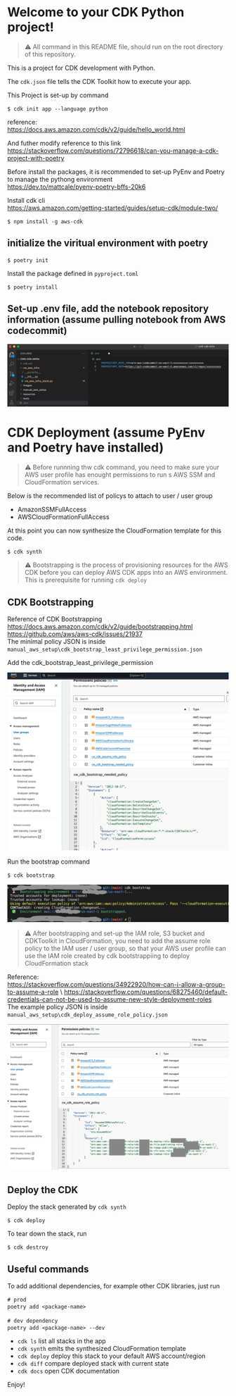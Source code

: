 
# Welcome to your CDK Python project!

>:warning: All command in this README file, should run on the root directory of this repository. 

This is a project for CDK development with Python.

The `cdk.json` file tells the CDK Toolkit how to execute your app.

This Project is set-up by command 
```
$ cdk init app --language python
```

reference:\
https://docs.aws.amazon.com/cdk/v2/guide/hello_world.html

And futher modify reference to this link\
https://stackoverflow.com/questions/72796618/can-you-manage-a-cdk-project-with-poetry

Before install the packages, it is recommended to set-up PyEnv and Poetry to manage the pythong environment\
https://dev.to/mattcale/pyenv-poetry-bffs-20k6

Install cdk cli\
https://aws.amazon.com/getting-started/guides/setup-cdk/module-two/

```
$ npm install -g aws-cdk
```


## initialize the viritual environment with poetry

```
$ poetry init
```

Install the package defined in `pyproject.toml`

```
$ poetry install
```

## Set-up .env file, add the notebook repository information (assume pulling notebook from AWS codecommit)

![create .env file with necessary info](./images/dotenvfile.png)

# CDK Deployment (assume PyEnv and Poetry have installed)

>:warning: Before runnning thw cdk command, you need to make sure your AWS user profile has enought permissions to run s AWS SSM and CloudFormation services. 

Below is the recommended list of policys to attach to user / user group
- AmazonSSMFullAccess
- AWSCloudFormationFullAccess

At this point you can now synthesize the CloudFormation template for this code.

```
$ cdk synth
```

>:warning: Bootstrapping is the process of provisioning resources for the AWS CDK before you can deploy AWS CDK apps into an AWS environment. This is prerequisite for running `cdk deploy`

## CDK Bootstrapping

Reference of CDK Bootstrapping \
https://docs.aws.amazon.com/cdk/v2/guide/bootstrapping.html \
https://github.com/aws/aws-cdk/issues/21937 \
The minimal policy JSON is inside `manual_aws_setup\cdk_bootstrap_least_privilege_permission.json`

Add the cdk_bootstrap_least_privilege_permission

![bootstrap policy in IAM user / IAM user group](./images/bootstrap_policy.png)

Run the bootstrap command

```
$ cdk bootstrap
``` 

![run bootstrap command](./images/run_bootstrap_cmd.png)

>:warning: After bootstrapping and set-up the IAM role, S3 bucket and CDKToolkit in CloudFormation, you need to add the assume role policy to the IAM user / user group, so that your AWS user profile can use the IAM role created by cdk bootstrappiing to deploy CloudFormation stack

Reference:\
https://stackoverflow.com/questions/34922920/how-can-i-allow-a-group-to-assume-a-role \ 
https://stackoverflow.com/questions/68275460/default-credentials-can-not-be-used-to-assume-new-style-deployment-roles \
The example policy JSON is inside `manual_aws_setup\cdk_deploy_assume_role_policy.json`

![run bootstrap command](./images/cdk_assume_role.png)

## Deploy the CDK

Deploy the stack generated by `cdk synth`
```
$ cdk deploy
```

To tear down the stack, run
```
$ cdk destroy
```

## Useful commands

To add additional dependencies, for example other CDK libraries, just run

```
# prod
poetry add <package-name>

# dev dependency
poetry add <package-name> --dev 
```


 * `cdk ls`          list all stacks in the app
 * `cdk synth`       emits the synthesized CloudFormation template
 * `cdk deploy`      deploy this stack to your default AWS account/region
 * `cdk diff`        compare deployed stack with current state
 * `cdk docs`        open CDK documentation

Enjoy!
